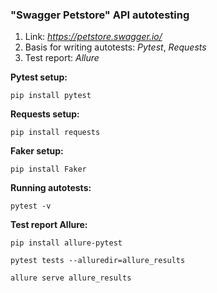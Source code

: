 ### **"Swagger Petstore" API autotesting**

1. Link: *https://petstore.swagger.io/*
2. Basis for writing autotests: *Pytest*, *Requests*
3. Test report: *Allure*

**Pytest setup:**
````
pip install pytest
````

**Requests setup:**
````
pip install requests
````

**Faker setup:**
````
pip install Faker
````

**Running autotests:**
````
pytest -v
````

**Test report Allure:**
````
pip install allure-pytest
````
````
pytest tests --alluredir=allure_results
````
````
allure serve allure_results
````

